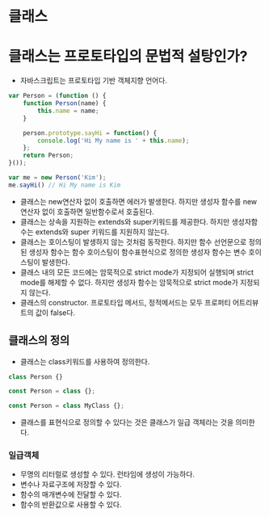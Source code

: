 # 클래스 

# 클래스는 프로토타입의 문법적 설탕인가?
- 자바스크립트는 프로토타입 기반 객체지향 언어다. 

```javascript
var Person = (function () {
    function Person(name) {
        this.name = name;
    }

    person.prototype.sayHi = function() {
        console.log('Hi My name is ' + this.name);
    };
    return Person;
}());

var me = new Person('Kim');
me.sayHi() // Hi My name is Kim
```

- 클래스는 new연산자 없이 호출하면 에러가 발생한다. 하지만 생성자 함수를 new연산자 없이 호출하면 일반함수로서 호출된다. 
- 클래스는 상속을 지원하는 extends와 super키워드를 제공한다. 하지만 생성자함수는 extends와 super 키워드를 지원하지 않는다. 
- 클래스는 호이스팅이 발생하지 않는 것처럼 동작한다. 하지만 함수 선언문으로 정의된 생성자 함수는 함수 호이스팅이 함수표현식으로 정의한 생성자 함수는 변수 호이스팅이 발생한다. 
- 클래스 내의 모든 코드에는 암묵적으로 strict mode가 지정되어 실행되며 strict mode를 해제할 수 없다. 하지만 생성자 함수는 암묵적으로 strict mode가 지정되지 않는다. 
- 클래스의 constructor. 프로토타입 메서드, 정적메서드는 모두 프로퍼티 어트리뷰트의 값이 false다. 

## 클래스의 정의 
- 클래스는 class키워드를 사용하여 정의한다. 
```javascript
class Person {}
```
```javascript
const Person = class {};

const Person = class MyClass {};
```
- 클래스를 표현식으로 정의할 수 있다는 것은 클래스가 일급 객체라는 것을 의미한다. 
### 일급객체 
- 무명의 리터럴로 생성할 수 있다. 런타임에 생성이 가능하다. 
- 변수나 자료구조에 저장할 수 있다. 
- 함수의 매개변수에 전달할 수 있다. 
- 함수의 반환값으로 사용할 수 있다. 
